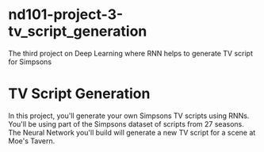 # nd101-project-3-tv_script_generation
The third project on Deep Learning where RNN helps to generate TV script for Simpsons
# TV Script Generation
In this project, you'll generate your own Simpsons TV scripts using RNNs. You'll be using part of the Simpsons dataset of scripts from 27 seasons. The Neural Network you'll build will generate a new TV script for a scene at Moe's Tavern.
